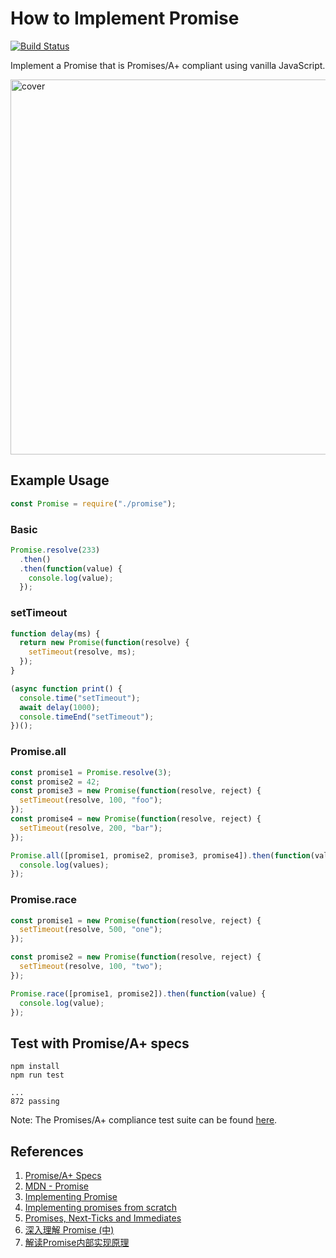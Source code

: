 # How to Implement Promise

[![Build Status](https://travis-ci.org/jeantimex/how-to-implement-promise.svg?branch=master)](https://travis-ci.org/jeantimex/how-to-implement-promise)

Implement a Promise that is Promises/A+ compliant using vanilla JavaScript.

<!-- markdownlint-disable MD033 -->
<img alt="cover" src="https://user-images.githubusercontent.com/565300/44634429-cf951f80-a94e-11e8-8f65-e30f308247f0.jpg" width="600" />

## Example Usage

```javascript
const Promise = require("./promise");
```

### Basic
```javascript
Promise.resolve(233)
  .then()
  .then(function(value) {
    console.log(value);
  });
```

### setTimeout
```javascript
function delay(ms) {
  return new Promise(function(resolve) {
    setTimeout(resolve, ms);
  });
}

(async function print() {
  console.time("setTimeout");
  await delay(1000);
  console.timeEnd("setTimeout");
})();
```

### Promise.all
```javascript
const promise1 = Promise.resolve(3);
const promise2 = 42;
const promise3 = new Promise(function(resolve, reject) {
  setTimeout(resolve, 100, "foo");
});
const promise4 = new Promise(function(resolve, reject) {
  setTimeout(resolve, 200, "bar");
});

Promise.all([promise1, promise2, promise3, promise4]).then(function(values) {
  console.log(values);
});
```

### Promise.race
```javascript
const promise1 = new Promise(function(resolve, reject) {
  setTimeout(resolve, 500, "one");
});

const promise2 = new Promise(function(resolve, reject) {
  setTimeout(resolve, 100, "two");
});

Promise.race([promise1, promise2]).then(function(value) {
  console.log(value);
});
```

## Test with Promise/A+ specs
```
npm install
npm run test

...
872 passing
```
Note: The Promises/A+ compliance test suite can be found [here](https://github.com/promises-aplus/promises-tests).

## References

1. [Promise/A+ Specs](https://promisesaplus.com/)
2. [MDN - Promise](https://developer.mozilla.org/en-US/docs/Web/JavaScript/Reference/Global_Objects/Promise)
3. [Implementing Promise](https://www.promisejs.org/implementing/)
4. [Implementing promises from scratch](https://www.mauriciopoppe.com/notes/computer-science/computation/promises/)
5. [Promises, Next-Ticks and Immediates](https://jsblog.insiderattack.net/promises-next-ticks-and-immediates-nodejs-event-loop-part-3-9226cbe7a6aa)
6. [深入理解 Promise (中)](http://coderlt.coding.me/2016/12/04/promise-in-depth-an-introduction-2/)
7. [解读Promise内部实现原理](https://juejin.im/post/5a30193051882503dc53af3c)
